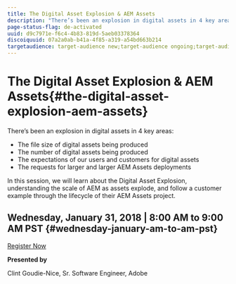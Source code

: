 ```yaml
---
title: The Digital Asset Explosion & AEM Assets
description: "There’s been an explosion in digital assets in 4 key areas: • The file size of digital assets being produced • The number of digital assets being produced • The expectations of our users and customers for digital assets • The requests for larger and larger AEM Assets deployments  In this session, we will learn about the Digital Asset Explosion, understanding the scale of AEM as assets explode, and follow a customer example through the lifecycle of their AEM Assets project. "
page-status-flag: de-activated
uuid: d9c7971e-f6c4-4b83-819d-5aeb03378364
discoiquuid: 07a2a0ab-b41a-4f85-a319-a54bd663b214
targetaudience: target-audience new;target-audience ongoing;target-audience upgrader
---
```


# The Digital Asset Explosion & AEM Assets{#the-digital-asset-explosion-aem-assets}

There’s been an explosion in digital assets in 4 key areas:

* The file size of digital assets being produced
* The number of digital assets being produced
* The expectations of our users and customers for digital assets
* The requests for larger and larger AEM Assets deployments

In this session, we will learn about the Digital Asset Explosion, understanding the scale of AEM as assets explode, and follow a customer example through the lifecycle of their AEM Assets project.

## Wednesday, January 31, 2018 | 8:00 AM to 9:00 AM PST {#wednesday-january-am-to-am-pst}

[Register Now](https://www.meetup.com/AEM-Technologist-Group/events/246896680/?rv=ea1&_xtd=gatlbWFpbF9jbGlja9oAJGEzNGU4YzljLWE2NWMtNDU5Ny1hYzk4LTA5YjE0NTM5MzgxNw) 

**Presented by**

Clint Goudie-Nice, Sr. Software Engineer, Adobe
